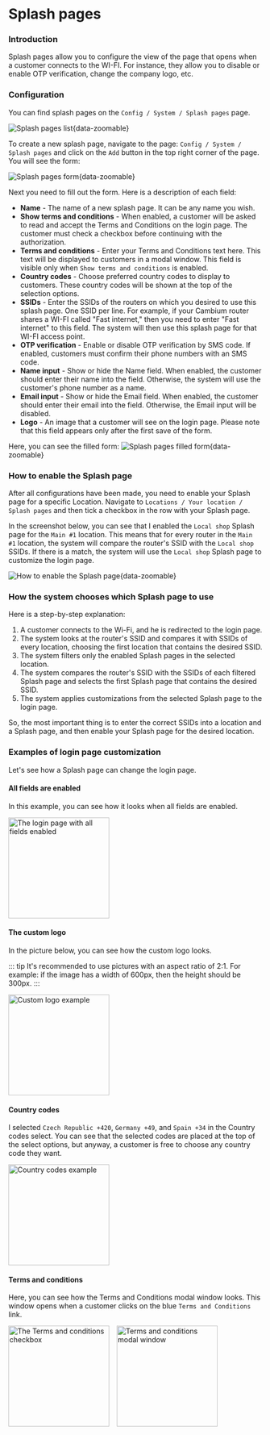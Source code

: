 # Splash pages

### Introduction
Splash pages allow you to configure the view of the page that opens when a customer connects to the WI-FI. For instance, they allow you to disable or enable OTP verification, change the company logo, etc.


### Configuration
You can find splash pages on the `Config / System / Splash pages` page.

![Splash pages list](images/splash_pages_list.png){data-zoomable}

To create a new splash page, navigate to the page: `Config / System / Splash pages` and click on the `Add` button in the top right corner of the page. You will see the form:

![Splash pages form](images/splash_pages_form.png){data-zoomable}

Next you need to fill out the form. 
Here is a description of each field:
* <b>Name</b> - The name of a new splash page. It can be any name you wish.
* <b>Show terms and conditions</b> - When enabled, a customer will be asked to read and accept the Terms and Conditions on the login page. The customer must check a checkbox before continuing with the authorization.
* <b>Terms and conditions</b> - Enter your Terms and Conditions text here. This text will be displayed to customers in a modal window. This field is visible only when `Show terms and conditions` is enabled.
* <b>Country codes</b> - Choose preferred country codes to display to customers. These country codes will be shown at the top of the selection options.
* <b>SSIDs</b> - Enter the SSIDs of the routers on which you desired to use this splash page. One SSID per line. For example, if your Cambium router shares a WI-FI called "Fast internet," then you need to enter "Fast internet" to this field. The system will then use this splash page for that WI-FI access point.
* <b>OTP verification</b> - Enable or disable OTP verification by SMS code. If enabled, customers must confirm their phone numbers with an SMS code.
* <b>Name input</b> - Show or hide the Name field. When enabled, the customer should enter their name into the field. Otherwise, the system will use the customer's phone number as a name.
* <b>Email input</b> - Show or hide the Email field. When enabled, the customer should enter their email into the field. Otherwise, the Email input will be disabled.
* <b>Logo</b> - An image that a customer will see on the login page. Please note that this field appears only after the first save of the form.

Here, you can see the filled form:
![Splash pages filled form](images/splash_pages_form_filled.png){data-zoomable}


### How to enable the Splash page
After all configurations have been made, you need to enable your Splash page for a specific Location.
Navigate to `Locations / Your location / Splash pages` and then tick a checkbox in the row with your Splash page.

In the screenshot below, you can see that I enabled the `Local shop` Splash page for the `Main #1` location.
This means that for every router in the `Main #1` location, the system will compare the router's SSID with the `Local shop` SSIDs. If there is a match, the system will use the `Local shop` Splash page to customize the login page.

![How to enable the Splash page](images/enable_splash_page_on_location_page.png){data-zoomable}


### How the system chooses which Splash page to use
Here is a step-by-step explanation:

<ol>
<li>A customer connects to the Wi-Fi, and he is redirected to the login page.</li>
<li>The system looks at the router's SSID and compares it with SSIDs of every location, choosing the first location that contains the desired SSID.</li>
<li>The system filters only the enabled Splash pages in the selected location.</li>
<li>The system compares the router's SSID with the SSIDs of each filtered Splash page and selects the first Splash page that contains the desired SSID.</li>
<li>The system applies customizations from the selected Splash page to the login page.</li>
</ol>

So, the most important thing is to enter the correct SSIDs into a location and a Splash page, and then enable your Splash page for the desired location.


### Examples of login page customization
Let's see how a Splash page can change the login page.

#### All fields are enabled
In this example, you can see how it looks when all fields are enabled.

<img src="/system/images/all_fields.jpg" alt="The login page with all fields enabled" width="200" data-zoomable class="medium-zoom-image">
<br>

#### The custom logo
In the picture below, you can see how the custom logo looks.

::: tip
It's recommended to use pictures with an aspect ratio of 2:1. For example: if the image has a width of 600px, then the height should be 300px.
:::

<img src="/system/images/custom_logo.jpg" alt="Custom logo example" width="200" data-zoomable class="medium-zoom-image">
<br>


#### Country codes
I selected `Czech Republic +420`, `Germany +49`, and `Spain +34` in the Country codes select.
You can see that the selected codes are placed at the top of the select options, but anyway, a customer is free to choose any country code they want.

<img src="/system/images/country_codes_example.jpg" alt="Country codes example" width="200" data-zoomable class="medium-zoom-image">
<br>

#### Terms and conditions
Here, you can see how the Terms and Conditions modal window looks. This window opens when a customer clicks on the blue `Terms and Conditions` link.

<img src="/system/images/accept_terms_and_conditions.jpg" alt="The Terms and conditions checkbox" width="200" style="float: left;margin-right: 15px;" data-zoomable class="medium-zoom-image">
<img src="/system/images/terms_and_conditions.jpg" alt="Terms and conditions modal window" width="200" data-zoomable class="medium-zoom-image">

